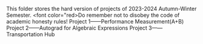 This folder stores the hard version of projects of 2023-2024 Autumn-Winter Semester.
<font color="red>Do remember not to disobey the code of academic honesty rules!</font>
Project 1——Performance Measurement(A+B)
Project 2——Autograd for Algebraic Expressions
Project 3——Transportation Hub
